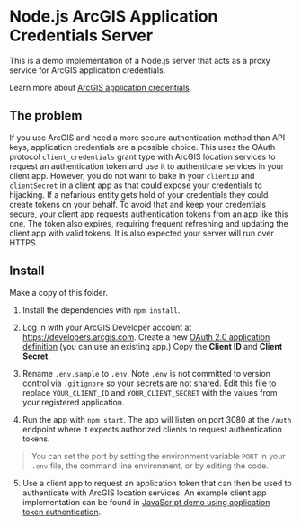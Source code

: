 # Node.js ArcGIS Application Credentials Server

This is a demo implementation of a Node.js server that acts as a proxy service for ArcGIS application credentials.

Learn more about [ArcGIS application credentials](https://developers.arcgis.com/documentation/mapping-apis-and-services/security/app-credential-authentication/).

## The problem

If you use ArcGIS and need a more secure authentication method than API keys, application credentials are a possible choice. This uses the OAuth protocol `client_credentials` grant type with ArcGIS location services to request an authentication token and use it to authenticate services in your client app. However, you do not want to bake in your `clientID` and `clientSecret` in a client app as that could expose your credentials to hijacking. If a nefarious entity gets hold of your credentials they could create tokens on your behalf. To avoid that and keep your credentials secure, your client app requests authentication tokens from an app like this one. The token also expires, requiring frequent refreshing and updating the client app with valid tokens. It is also expected your server will run over HTTPS.

## Install

Make a copy of this folder.

1. Install the dependencies with `npm install`.

2. Log in with your ArcGIS Developer account at https://developers.arcgis.com. Create a new [OAuth 2.0 application definition](https://developers.arcgis.com/applications) (you can use an existing app.) Copy the **Client ID** and **Client Secret**.

3. Rename `.env.sample` to `.env`. Note `.env` is not committed to version control via `.gitignore` so your secrets are not shared. Edit this file to replace `YOUR_CLIENT_ID` and `YOUR_CLIENT_SECRET` with the values from your registered application.

4. Run the app with `npm start`. The app will listen on port 3080 at the `/auth` endpoint where it expects authorized clients to request authentication tokens.

> You can set the port by setting the environment variable `PORT` in your `.env` file, the command line environment, or by editing the code.

5. Use a client app to request an application token that can then be used to authenticate with ArcGIS location services. An example client app implementation can be found in [JavaScript demo using application token authentication](../esm-app-token-demo/README.md).
